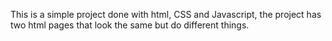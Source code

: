 This is a simple project done with html, CSS and Javascript, the project has two html pages that look the same but do different things.
